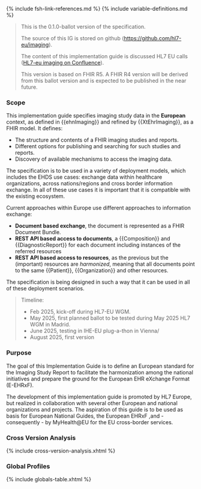 {% include fsh-link-references.md %}
{% include variable-definitions.md %}

<div xmlns="http://www.w3.org/1999/xhtml"
  xmlns:xsi="http://www.w3.org/2001/XMLSchema-instance">
 <blockquote class="stu-note">  
   <p>This is the 0.1.0-ballot version of the specification. 
   </p>
   <p>The source of this IG is stored on github (<a href="https://github.com/hl7-eu/imaging">https://github.com/hl7-eu/imaging</a>).
   </p>
   <p> The content of this implementation guide is discussed HL7 EU calls (<a href="https://confluence.hl7.org/spaces/HEU/pages/321160129/Imaging+meetings">HL7-eu imaging on Confluence</a>).
   </p>
   <p> This version is based on FHIR R5. A FHIR R4 version will be derived from this ballot version and is expected to be published in the near future.  
   </p>
 </blockquote>
</div>


### Scope

This implementation guide specifies imaging study data in the **European** context, as defined in {{ehnImaging}} and refined by {{XtEhrImaging}}, as a FHIR model. It defines:
* The structure and contents of a FHIR imaging studies and reports.
* Different options for publishing and searching for such studies and reports.
* Discovery of available mechanisms to access the imaging data.

The specification is to be used in a variety of deployment models, which includes the EHDS use cases: exchange data within healthcare organizations, across nations/regions and cross border information exchange. In all of these use cases it is important that it is compatible with the existing ecosystem.

Current approaches within Europe use different approaches to information exchange:
* **Document based exchange**, the document is represented as a FHIR Document Bundle.
* **REST API based access to documents**, a {{Composition}} and {{DiagnosticReport}} for each document including instances of the referred resources
* **REST API based access to resources**, as the previous but the (important) resources are *harmonized*, meaning that all documents point to the same {{Patient}}, {{Organization}} and other resources.

The specification is being designed in such a way that it can be used in all of these deployment scenarios.

<div xmlns="http://www.w3.org/1999/xhtml"
  xmlns:xsi="http://www.w3.org/2001/XMLSchema-instance">
 <blockquote class="stu-note">  
   <p>Timeline:</p>
   <ul>
   <li>Feb 2025, kick-off during HL7-EU WGM.</li>
   <li>May 2025, first planned ballot to be tested during May 2025 HL7 WGM in Madrid.</li>
   <li>June 2025, testing in IHE-EU plug-a-thon in Vienna/</li>
   <li>August 2025, first version</li>
   </ul>
 </blockquote>
</div>

### Purpose

The goal of this Implementation Guide is to define an European standard for the Imaging Study Report to facilitate the harmonization among the national initiatives and prepare the ground for the European EHR eXchange Format (E-EHRxF).

The development of this implementation guide is promoted by HL7 Europe, but realized in collaboration with several other European and national organizations and projects. The aspiration of this guide is to be used as basis for European National Guides, the European EHRxF ,and - consequently - by MyHealth@EU for the EU cross-border services.

### Cross Version Analysis

{% include cross-version-analysis.xhtml %}

### Global Profiles

{% include globals-table.xhtml %}
